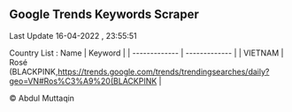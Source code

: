 

## Google Trends Keywords Scraper 
 
Last Update 16-04-2022 , 23:55:51

Country List :
 Name  | Keyword |
| ------------- | ------------- |
| VIETNAM | Rosé (BLACKPINK,https://trends.google.com/trends/trendingsearches/daily?geo=VN#Ros%C3%A9%20(BLACKPINK |



© Abdul Muttaqin 
